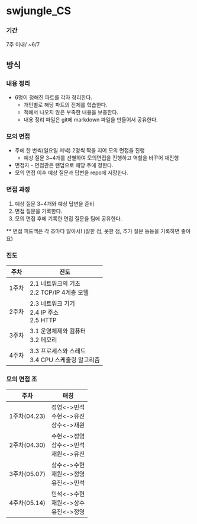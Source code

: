 # swjungle_CS
### 기간

7주 이내/ ~6/7

## 방식

### 내용 정리
- 6명이 정해진 파트를 각자 정리한다.
    - 개인별로 해당 파트의 전체를 학습한다.
    - 책에서 나오지 않은 부족한 내용을 보충한다.
    - 내용 정리 파일은 git에 markdown 파일을 만들어서 공유한다.

### 모의 면접
- 주에 한 번씩(일요일 저녁) 2명씩 짝을 지어 모의 면접을 진행
    - 예상 질문 3~4개를 선별하여 모의면접을 진행하고 역할을 바꾸어 재진행
- 면접자 - 면접관은 랜덤으로 해당 주에 정한다.
- 모의 면접 이후 예상 질문과 답변을 repo에 저장한다.

### 면접 과정
1. 예상 질문 3~4개와 예상 답변을 준비
2. 면접 질문을 기록한다.
3. 모의 면접 후에 기록한 면접 질문을 팀에 공유한다.

** 면접 피드백은 각 조마다 알아서! (잘한 점, 못한 점, 추가 질문 등등을 기록하면 좋아요)

### 진도
|주차|진도|
|---|---|
|1주차|2.1 네트워크의 기초<br>2.2 TCP/IP 4계층 모델|
|2주차|2.3 네트워크 기기<br>2.4 IP 주소<br>2.5 HTTP|
|3주차|3.1 운영체제와 컴퓨터<br>3.2 메모리|
|4주차|3.3 프로세스와 스레드<br>3.4 CPU 스케줄링 알고리즘|

### 모의 면접 조
|주차|매칭|
|---|---|
|1주차(04.23)|정영<->민석<br>수현<->유진<br>상수<->재원
|2주차(04.30)|수현<->정영<br>상수<->민석<br>재원<->유진
|3주차(05.07)|상수<->수현<br>재원<->정영<br>유진<->민석
|4주차(05.14)|민석<->수현<br>재원<->상수<br>유진<->정영
